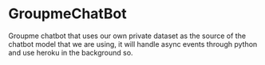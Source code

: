 # GroupmeChatBot
Groupme chatbot that uses our own private dataset as the source of the chatbot model that we are using, it will handle async events through python and use heroku in the background so.
